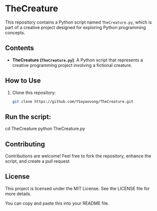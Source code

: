 # TheCreature

This repository contains a Python script named `TheCreature.py`, which is part of a creative project designed for exploring Python programming concepts.

## Contents

- **TheCreature (`TheCreature.py`)**: A Python script that represents a creative programming project involving a fictional creature.

## How to Use

1. Clone this repository:
   ```bash
   git clone https://github.com/YSayaovong/TheCreature.git

## Run the script:
cd TheCreature
python TheCreature.py

## Contributing
Contributions are welcome! Feel free to fork the repository, enhance the script, and create a pull request.

## License
This project is licensed under the MIT License. See the LICENSE file for more details.

You can copy and paste this into your README file.
